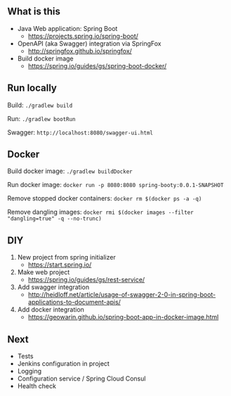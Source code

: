 ## What is this

* Java Web application: Spring Boot
  * https://projects.spring.io/spring-boot/
* OpenAPI (aka Swagger) integration via SpringFox
  * http://springfox.github.io/springfox/
* Build docker image
  * https://spring.io/guides/gs/spring-boot-docker/

## Run locally

Build: `./gradlew build`

Run: `./gradlew bootRun`

Swagger: `http://localhost:8080/swagger-ui.html`

## Docker

Build docker image: `./gradlew buildDocker`

Run docker image: `docker run -p 8080:8080 spring-booty:0.0.1-SNAPSHOT`

Remove stopped docker containers: `docker rm $(docker ps -a -q)`

Remove dangling images: `docker rmi $(docker images --filter "dangling=true" -q --no-trunc)`

## DIY

1. New project from spring initializer 
    * https://start.spring.io/
2. Make web project 
    * https://spring.io/guides/gs/rest-service/
3. Add swagger integration
    * http://heidloff.net/article/usage-of-swagger-2-0-in-spring-boot-applications-to-document-apis/
4. Add docker integration
    * https://geowarin.github.io/spring-boot-app-in-docker-image.html

## Next

* Tests
* Jenkins configuration in project
* Logging
* Configuration service / Spring Cloud Consul
* Health check